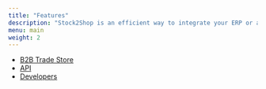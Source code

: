 ```yaml
---
title: "Features"
description: "Stock2Shop is an efficient way to integrate your ERP or accounting system and your sales channels seamlessly. Our e-commerce integration automates your data syncing so you can spend time doing what you do best: growing your business."
menu: main
weight: 2
---
```

- [B2B Trade Store](/b2b-trade-store)
- [API](https://app.stock2shop.com/docs/)
- [Developers](/developers)